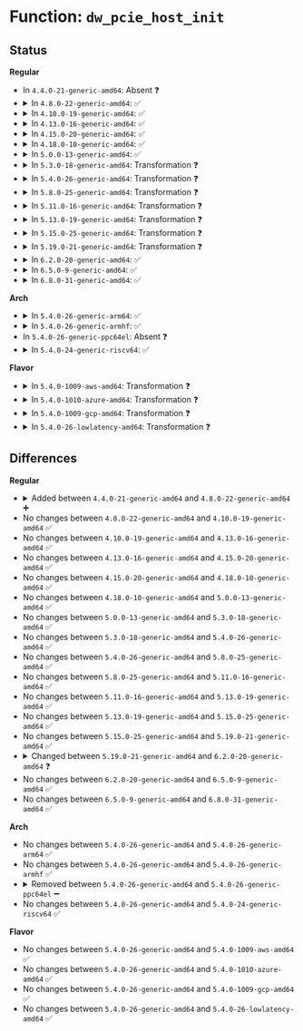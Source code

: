 # Function: <code>dw_pcie_host_init</code>

## Status
<b>Regular</b>
<ul>
<li>
In <code>4.4.0-21-generic-amd64</code>: Absent ❓
</li>
<li>
<details>
<summary>In <code>4.8.0-22-generic-amd64</code>: ✅</summary>

```c
int dw_pcie_host_init(struct pcie_port * pp)
```

```json
{
  "name": "dw_pcie_host_init",
  "collision_type": "Unique Global",
  "inline_type": "No",
  "funcs": [
    {
      "addr": 18446744071583716432,
      "name": "dw_pcie_host_init",
      "external": true,
      "loc": "drivers/pci/host/pcie-designware.c:431",
      "file": "drivers/pci/host/pcie-designware.c",
      "inline": "seen, unknown",
      "caller_inline": [],
      "caller_func": [
        "drivers/pci/host/pcie-designware-plat.c:dw_plat_pcie_probe"
      ]
    }
  ],
  "symbols": [
    {
      "addr": 18446744071583716432,
      "name": "dw_pcie_host_init",
      "section": ".text",
      "bind": "STB_GLOBAL",
      "size": 179
    }
  ]
}
```
</details>
</li>
<li>
<details>
<summary>In <code>4.10.0-19-generic-amd64</code>: ✅</summary>

```c
int dw_pcie_host_init(struct pcie_port * pp)
```

```json
{
  "name": "dw_pcie_host_init",
  "collision_type": "Unique Global",
  "inline_type": "No",
  "funcs": [
    {
      "addr": 18446744071583856432,
      "name": "dw_pcie_host_init",
      "external": true,
      "loc": "drivers/pci/host/pcie-designware.c:517",
      "file": "drivers/pci/host/pcie-designware.c",
      "inline": "seen, unknown",
      "caller_inline": [],
      "caller_func": [
        "drivers/pci/host/pcie-designware-plat.c:dw_plat_pcie_probe"
      ]
    }
  ],
  "symbols": [
    {
      "addr": 18446744071583856432,
      "name": "dw_pcie_host_init",
      "section": ".text",
      "bind": "STB_GLOBAL",
      "size": 179
    }
  ]
}
```
</details>
</li>
<li>
<details>
<summary>In <code>4.13.0-16-generic-amd64</code>: ✅</summary>

```c
int dw_pcie_host_init(struct pcie_port * pp)
```

```json
{
  "name": "dw_pcie_host_init",
  "collision_type": "Unique Global",
  "inline_type": "No",
  "funcs": [
    {
      "addr": 18446744071583905936,
      "name": "dw_pcie_host_init",
      "external": true,
      "loc": "drivers/pci/dwc/pcie-designware-host.c:276",
      "file": "drivers/pci/dwc/pcie-designware-host.c",
      "inline": "seen, unknown",
      "caller_inline": [],
      "caller_func": [
        "drivers/pci/dwc/pcie-designware-plat.c:dw_plat_pcie_probe"
      ]
    }
  ],
  "symbols": [
    {
      "addr": 18446744071583905936,
      "name": "dw_pcie_host_init",
      "section": ".text",
      "bind": "STB_GLOBAL",
      "size": 144
    }
  ]
}
```
</details>
</li>
<li>
<details>
<summary>In <code>4.15.0-20-generic-amd64</code>: ✅</summary>

```c
int dw_pcie_host_init(struct pcie_port * pp)
```

```json
{
  "name": "dw_pcie_host_init",
  "collision_type": "Unique Global",
  "inline_type": "No",
  "funcs": [
    {
      "addr": 18446744071584169056,
      "name": "dw_pcie_host_init",
      "external": true,
      "loc": "drivers/pci/dwc/pcie-designware-host.c:276",
      "file": "drivers/pci/dwc/pcie-designware-host.c",
      "inline": "seen, unknown",
      "caller_inline": [],
      "caller_func": [
        "drivers/pci/dwc/pcie-designware-plat.c:dw_plat_pcie_probe"
      ]
    }
  ],
  "symbols": [
    {
      "addr": 18446744071584169056,
      "name": "dw_pcie_host_init",
      "section": ".text",
      "bind": "STB_GLOBAL",
      "size": 144
    }
  ]
}
```
</details>
</li>
<li>
<details>
<summary>In <code>4.18.0-10-generic-amd64</code>: ✅</summary>

```c
int dw_pcie_host_init(struct pcie_port * pp)
```

```json
{
  "name": "dw_pcie_host_init",
  "collision_type": "Unique Global",
  "inline_type": "No",
  "funcs": [
    {
      "addr": 18446744071584388672,
      "name": "dw_pcie_host_init",
      "external": true,
      "loc": "drivers/pci/controller/dwc/pcie-designware-host.c:325",
      "file": "drivers/pci/controller/dwc/pcie-designware-host.c",
      "inline": "seen, unknown",
      "caller_inline": [],
      "caller_func": []
    }
  ],
  "symbols": [
    {
      "addr": 18446744071584388672,
      "name": "dw_pcie_host_init",
      "section": ".text",
      "bind": "STB_GLOBAL",
      "size": 154
    }
  ]
}
```
</details>
</li>
<li>
<details>
<summary>In <code>5.0.0-13-generic-amd64</code>: ✅</summary>

```c
int dw_pcie_host_init(struct pcie_port * pp)
```

```json
{
  "name": "dw_pcie_host_init",
  "collision_type": "Unique Global",
  "inline_type": "No",
  "funcs": [
    {
      "addr": 18446744071584480496,
      "name": "dw_pcie_host_init",
      "external": true,
      "loc": "drivers/pci/controller/dwc/pcie-designware-host.c:331",
      "file": "drivers/pci/controller/dwc/pcie-designware-host.c",
      "inline": "seen, unknown",
      "caller_inline": [],
      "caller_func": [
        "drivers/pci/controller/dwc/pci-meson.c:meson_pcie_probe"
      ]
    }
  ],
  "symbols": [
    {
      "addr": 18446744071584480496,
      "name": "dw_pcie_host_init",
      "section": ".text",
      "bind": "STB_GLOBAL",
      "size": 154
    }
  ]
}
```
</details>
</li>
<li>
<details>
<summary>In <code>5.3.0-18-generic-amd64</code>: Transformation ❓</summary>

```c
int dw_pcie_host_init(struct pcie_port * pp)
```

```json
{
  "name": "dw_pcie_host_init",
  "collision_type": "Unique Global",
  "inline_type": "No",
  "funcs": [
    {
      "addr": 0,
      "name": "dw_pcie_host_init",
      "external": true,
      "loc": "drivers/pci/controller/dwc/pcie-designware-host.c:316",
      "file": "drivers/pci/controller/dwc/pcie-designware-host.c",
      "inline": "seen, unknown",
      "caller_inline": [],
      "caller_func": [
        "drivers/pci/controller/dwc/pci-meson.c:meson_pcie_probe"
      ]
    }
  ],
  "symbols": [
    {
      "addr": 18446744071584679213,
      "name": "dw_pcie_host_init.cold",
      "section": ".text",
      "bind": "STB_LOCAL",
      "size": 20
    },
    {
      "addr": 18446744071584677024,
      "name": "dw_pcie_host_init",
      "section": ".text",
      "bind": "STB_GLOBAL",
      "size": 146
    }
  ]
}
```
</details>
</li>
<li>
<details>
<summary>In <code>5.4.0-26-generic-amd64</code>: Transformation ❓</summary>

```c
int dw_pcie_host_init(struct pcie_port * pp)
```

```json
{
  "name": "dw_pcie_host_init",
  "collision_type": "Unique Global",
  "inline_type": "No",
  "funcs": [
    {
      "addr": 0,
      "name": "dw_pcie_host_init",
      "external": true,
      "loc": "drivers/pci/controller/dwc/pcie-designware-host.c:317",
      "file": "drivers/pci/controller/dwc/pcie-designware-host.c",
      "inline": "seen, unknown",
      "caller_inline": [],
      "caller_func": []
    }
  ],
  "symbols": [
    {
      "addr": 18446744071584817757,
      "name": "dw_pcie_host_init.cold",
      "section": ".text",
      "bind": "STB_LOCAL",
      "size": 20
    },
    {
      "addr": 18446744071584815632,
      "name": "dw_pcie_host_init",
      "section": ".text",
      "bind": "STB_GLOBAL",
      "size": 146
    }
  ]
}
```
</details>
</li>
<li>
<details>
<summary>In <code>5.8.0-25-generic-amd64</code>: Transformation ❓</summary>

```c
int dw_pcie_host_init(struct pcie_port * pp)
```

```json
{
  "name": "dw_pcie_host_init",
  "collision_type": "Unique Global",
  "inline_type": "No",
  "funcs": [
    {
      "addr": 0,
      "name": "dw_pcie_host_init",
      "external": true,
      "loc": "drivers/pci/controller/dwc/pcie-designware-host.c:320",
      "file": "drivers/pci/controller/dwc/pcie-designware-host.c",
      "inline": "seen, unknown",
      "caller_inline": [],
      "caller_func": []
    }
  ],
  "symbols": [
    {
      "addr": 18446744071585512495,
      "name": "dw_pcie_host_init.cold",
      "section": ".text",
      "bind": "STB_LOCAL",
      "size": 20
    },
    {
      "addr": 18446744071585510032,
      "name": "dw_pcie_host_init",
      "section": ".text",
      "bind": "STB_GLOBAL",
      "size": 149
    }
  ]
}
```
</details>
</li>
<li>
<details>
<summary>In <code>5.11.0-16-generic-amd64</code>: Transformation ❓</summary>

```c
int dw_pcie_host_init(struct pcie_port * pp)
```

```json
{
  "name": "dw_pcie_host_init",
  "collision_type": "Unique Global",
  "inline_type": "No",
  "funcs": [
    {
      "addr": 0,
      "name": "dw_pcie_host_init",
      "external": true,
      "loc": "drivers/pci/controller/dwc/pcie-designware-host.c:291",
      "file": "drivers/pci/controller/dwc/pcie-designware-host.c",
      "inline": "seen, unknown",
      "caller_inline": [],
      "caller_func": []
    }
  ],
  "symbols": [
    {
      "addr": 18446744071591420367,
      "name": "dw_pcie_host_init.cold",
      "section": ".text",
      "bind": "STB_LOCAL",
      "size": 207
    },
    {
      "addr": 18446744071585644416,
      "name": "dw_pcie_host_init",
      "section": ".text",
      "bind": "STB_GLOBAL",
      "size": 1127
    }
  ]
}
```
</details>
</li>
<li>
<details>
<summary>In <code>5.13.0-19-generic-amd64</code>: Transformation ❓</summary>

```c
int dw_pcie_host_init(struct pcie_port * pp)
```

```json
{
  "name": "dw_pcie_host_init",
  "collision_type": "Unique Global",
  "inline_type": "No",
  "funcs": [
    {
      "addr": 0,
      "name": "dw_pcie_host_init",
      "external": true,
      "loc": "drivers/pci/controller/dwc/pcie-designware-host.c:289",
      "file": "drivers/pci/controller/dwc/pcie-designware-host.c",
      "inline": "seen, unknown",
      "caller_inline": [],
      "caller_func": []
    }
  ],
  "symbols": [
    {
      "addr": 18446744071591362104,
      "name": "dw_pcie_host_init.cold",
      "section": ".text",
      "bind": "STB_LOCAL",
      "size": 73
    },
    {
      "addr": 18446744071585525312,
      "name": "dw_pcie_host_init",
      "section": ".text",
      "bind": "STB_GLOBAL",
      "size": 1035
    }
  ]
}
```
</details>
</li>
<li>
<details>
<summary>In <code>5.15.0-25-generic-amd64</code>: Transformation ❓</summary>

```c
int dw_pcie_host_init(struct pcie_port * pp)
```

```json
{
  "name": "dw_pcie_host_init",
  "collision_type": "Unique Global",
  "inline_type": "No",
  "funcs": [
    {
      "addr": 0,
      "name": "dw_pcie_host_init",
      "external": true,
      "loc": "drivers/pci/controller/dwc/pcie-designware-host.c:288",
      "file": "drivers/pci/controller/dwc/pcie-designware-host.c",
      "inline": "seen, unknown",
      "caller_inline": [],
      "caller_func": []
    }
  ],
  "symbols": [
    {
      "addr": 18446744071592391821,
      "name": "dw_pcie_host_init.cold",
      "section": ".text",
      "bind": "STB_LOCAL",
      "size": 94
    },
    {
      "addr": 18446744071585995248,
      "name": "dw_pcie_host_init",
      "section": ".text",
      "bind": "STB_GLOBAL",
      "size": 1050
    }
  ]
}
```
</details>
</li>
<li>
<details>
<summary>In <code>5.19.0-21-generic-amd64</code>: Transformation ❓</summary>

```c
int dw_pcie_host_init(struct pcie_port * pp)
```

```json
{
  "name": "dw_pcie_host_init",
  "collision_type": "Unique Global",
  "inline_type": "No",
  "funcs": [
    {
      "addr": 0,
      "name": "dw_pcie_host_init",
      "external": true,
      "loc": "drivers/pci/controller/dwc/pcie-designware-host.c:288",
      "file": "drivers/pci/controller/dwc/pcie-designware-host.c",
      "inline": "seen, unknown",
      "caller_inline": [],
      "caller_func": []
    }
  ],
  "symbols": [
    {
      "addr": 18446744071594256504,
      "name": "dw_pcie_host_init.cold",
      "section": ".text",
      "bind": "STB_LOCAL",
      "size": 99
    },
    {
      "addr": 18446744071587212000,
      "name": "dw_pcie_host_init",
      "section": ".text",
      "bind": "STB_GLOBAL",
      "size": 1128
    }
  ]
}
```
</details>
</li>
<li>
<details>
<summary>In <code>6.2.0-20-generic-amd64</code>: ✅</summary>

```c
int dw_pcie_host_init(struct dw_pcie_rp * pp)
```

```json
{
  "name": "dw_pcie_host_init",
  "collision_type": "Unique Global",
  "inline_type": "No",
  "funcs": [
    {
      "addr": 18446744071588443904,
      "name": "dw_pcie_host_init",
      "external": true,
      "loc": "drivers/pci/controller/dwc/pcie-designware-host.c:384",
      "file": "drivers/pci/controller/dwc/pcie-designware-host.c",
      "inline": "seen, unknown",
      "caller_inline": [],
      "caller_func": []
    }
  ],
  "symbols": [
    {
      "addr": 18446744071588443904,
      "name": "dw_pcie_host_init",
      "section": ".text",
      "bind": "STB_GLOBAL",
      "size": 863
    }
  ]
}
```
</details>
</li>
<li>
<details>
<summary>In <code>6.5.0-9-generic-amd64</code>: ✅</summary>

```c
int dw_pcie_host_init(struct dw_pcie_rp * pp)
```

```json
{
  "name": "dw_pcie_host_init",
  "collision_type": "Unique Global",
  "inline_type": "No",
  "funcs": [
    {
      "addr": 18446744071588722896,
      "name": "dw_pcie_host_init",
      "external": true,
      "loc": "drivers/pci/controller/dwc/pcie-designware-host.c:394",
      "file": "drivers/pci/controller/dwc/pcie-designware-host.c",
      "inline": "seen, unknown",
      "caller_inline": [],
      "caller_func": []
    }
  ],
  "symbols": [
    {
      "addr": 18446744071588722896,
      "name": "dw_pcie_host_init",
      "section": ".text",
      "bind": "STB_GLOBAL",
      "size": 907
    }
  ]
}
```
</details>
</li>
<li>
<details>
<summary>In <code>6.8.0-31-generic-amd64</code>: ✅</summary>

```c
int dw_pcie_host_init(struct dw_pcie_rp * pp)
```

```json
{
  "name": "dw_pcie_host_init",
  "collision_type": "Unique Global",
  "inline_type": "No",
  "funcs": [
    {
      "addr": 18446744071589024688,
      "name": "dw_pcie_host_init",
      "external": true,
      "loc": "drivers/pci/controller/dwc/pcie-designware-host.c:396",
      "file": "drivers/pci/controller/dwc/pcie-designware-host.c",
      "inline": "seen, unknown",
      "caller_inline": [],
      "caller_func": []
    }
  ],
  "symbols": [
    {
      "addr": 18446744071589024688,
      "name": "dw_pcie_host_init",
      "section": ".text",
      "bind": "STB_GLOBAL",
      "size": 933
    }
  ]
}
```
</details>
</li>
</ul>
<b>Arch</b>
<ul>
<li>
<details>
<summary>In <code>5.4.0-26-generic-arm64</code>: ✅</summary>

```c
int dw_pcie_host_init(struct pcie_port * pp)
```

```json
{
  "name": "dw_pcie_host_init",
  "collision_type": "Unique Global",
  "inline_type": "No",
  "funcs": [
    {
      "addr": 18446603336497163520,
      "name": "dw_pcie_host_init",
      "external": true,
      "loc": "drivers/pci/controller/dwc/pcie-designware-host.c:317",
      "file": "drivers/pci/controller/dwc/pcie-designware-host.c",
      "inline": "seen, unknown",
      "caller_inline": [],
      "caller_func": [
        "drivers/pci/controller/dwc/pcie-designware-plat.c:dw_plat_pcie_probe",
        "drivers/pci/controller/dwc/pci-imx6.c:imx6_pcie_probe",
        "drivers/pci/controller/dwc/pci-keystone.c:ks_pcie_probe",
        "drivers/pci/controller/dwc/pci-layerscape.c:ls_pcie_probe",
        "drivers/pci/controller/dwc/pcie-qcom.c:qcom_pcie_probe",
        "drivers/pci/controller/dwc/pcie-armada8k.c:armada8k_pcie_probe",
        "drivers/pci/controller/dwc/pcie-kirin.c:kirin_pcie_probe",
        "drivers/pci/controller/dwc/pcie-histb.c:histb_pcie_probe",
        "drivers/pci/controller/dwc/pcie-al.c:al_pcie_probe",
        "drivers/pci/controller/dwc/pcie-hisi.c:hisi_pcie_probe"
      ]
    }
  ],
  "symbols": [
    {
      "addr": 18446603336497163520,
      "name": "dw_pcie_host_init",
      "section": ".text",
      "bind": "STB_GLOBAL",
      "size": 1492
    }
  ]
}
```
</details>
</li>
<li>
<details>
<summary>In <code>5.4.0-26-generic-armhf</code>: ✅</summary>

```c
int dw_pcie_host_init(struct pcie_port * pp)
```

```json
{
  "name": "dw_pcie_host_init",
  "collision_type": "Unique Global",
  "inline_type": "No",
  "funcs": [
    {
      "addr": 3230368180,
      "name": "dw_pcie_host_init",
      "external": true,
      "loc": "drivers/pci/controller/dwc/pcie-designware-host.c:317",
      "file": "drivers/pci/controller/dwc/pcie-designware-host.c",
      "inline": "seen, unknown",
      "caller_inline": [],
      "caller_func": [
        "drivers/pci/controller/dwc/pcie-designware-plat.c:dw_plat_pcie_probe",
        "drivers/pci/controller/dwc/pci-dra7xx.c:dra7xx_pcie_probe",
        "drivers/pci/controller/dwc/pci-imx6.c:imx6_pcie_probe",
        "drivers/pci/controller/dwc/pcie-qcom.c:qcom_pcie_probe",
        "drivers/pci/controller/dwc/pcie-armada8k.c:armada8k_pcie_probe",
        "drivers/pci/controller/dwc/pcie-histb.c:histb_pcie_probe",
        "drivers/pci/controller/dwc/pcie-uniphier.c:uniphier_pcie_probe"
      ]
    }
  ],
  "symbols": [
    {
      "addr": 3230368180,
      "name": "dw_pcie_host_init",
      "section": ".text",
      "bind": "STB_GLOBAL",
      "size": 1524
    }
  ]
}
```
</details>
</li>
<li>
In <code>5.4.0-26-generic-ppc64el</code>: Absent ❓
</li>
<li>
<details>
<summary>In <code>5.4.0-24-generic-riscv64</code>: ✅</summary>

```c
int dw_pcie_host_init(struct pcie_port * pp)
```

```json
{
  "name": "dw_pcie_host_init",
  "collision_type": "Unique Global",
  "inline_type": "No",
  "funcs": [
    {
      "addr": 18446743936275746766,
      "name": "dw_pcie_host_init",
      "external": true,
      "loc": "drivers/pci/controller/dwc/pcie-designware-host.c:317",
      "file": "drivers/pci/controller/dwc/pcie-designware-host.c",
      "inline": "seen, unknown",
      "caller_inline": [],
      "caller_func": [
        "drivers/pci/controller/dwc/pcie-designware-plat.c:dw_plat_pcie_probe"
      ]
    }
  ],
  "symbols": [
    {
      "addr": 18446743936275746766,
      "name": "dw_pcie_host_init",
      "section": ".text",
      "bind": "STB_GLOBAL",
      "size": 1196
    }
  ]
}
```
</details>
</li>
</ul>
<b>Flavor</b>
<ul>
<li>
<details>
<summary>In <code>5.4.0-1009-aws-amd64</code>: Transformation ❓</summary>

```c
int dw_pcie_host_init(struct pcie_port * pp)
```

```json
{
  "name": "dw_pcie_host_init",
  "collision_type": "Unique Global",
  "inline_type": "No",
  "funcs": [
    {
      "addr": 0,
      "name": "dw_pcie_host_init",
      "external": true,
      "loc": "drivers/pci/controller/dwc/pcie-designware-host.c:317",
      "file": "drivers/pci/controller/dwc/pcie-designware-host.c",
      "inline": "seen, unknown",
      "caller_inline": [],
      "caller_func": [
        "drivers/pci/controller/dwc/pci-meson.c:meson_pcie_probe"
      ]
    }
  ],
  "symbols": [
    {
      "addr": 18446744071584766493,
      "name": "dw_pcie_host_init.cold",
      "section": ".text",
      "bind": "STB_LOCAL",
      "size": 20
    },
    {
      "addr": 18446744071584764368,
      "name": "dw_pcie_host_init",
      "section": ".text",
      "bind": "STB_GLOBAL",
      "size": 146
    }
  ]
}
```
</details>
</li>
<li>
<details>
<summary>In <code>5.4.0-1010-azure-amd64</code>: Transformation ❓</summary>

```c
int dw_pcie_host_init(struct pcie_port * pp)
```

```json
{
  "name": "dw_pcie_host_init",
  "collision_type": "Unique Global",
  "inline_type": "No",
  "funcs": [
    {
      "addr": 0,
      "name": "dw_pcie_host_init",
      "external": true,
      "loc": "drivers/pci/controller/dwc/pcie-designware-host.c:317",
      "file": "drivers/pci/controller/dwc/pcie-designware-host.c",
      "inline": "seen, unknown",
      "caller_inline": [],
      "caller_func": [
        "drivers/pci/controller/dwc/pci-meson.c:meson_pcie_probe"
      ]
    }
  ],
  "symbols": [
    {
      "addr": 18446744071584697277,
      "name": "dw_pcie_host_init.cold",
      "section": ".text",
      "bind": "STB_LOCAL",
      "size": 20
    },
    {
      "addr": 18446744071584695152,
      "name": "dw_pcie_host_init",
      "section": ".text",
      "bind": "STB_GLOBAL",
      "size": 146
    }
  ]
}
```
</details>
</li>
<li>
<details>
<summary>In <code>5.4.0-1009-gcp-amd64</code>: Transformation ❓</summary>

```c
int dw_pcie_host_init(struct pcie_port * pp)
```

```json
{
  "name": "dw_pcie_host_init",
  "collision_type": "Unique Global",
  "inline_type": "No",
  "funcs": [
    {
      "addr": 0,
      "name": "dw_pcie_host_init",
      "external": true,
      "loc": "drivers/pci/controller/dwc/pcie-designware-host.c:317",
      "file": "drivers/pci/controller/dwc/pcie-designware-host.c",
      "inline": "seen, unknown",
      "caller_inline": [],
      "caller_func": [
        "drivers/pci/controller/dwc/pci-meson.c:meson_pcie_probe"
      ]
    }
  ],
  "symbols": [
    {
      "addr": 18446744071584767917,
      "name": "dw_pcie_host_init.cold",
      "section": ".text",
      "bind": "STB_LOCAL",
      "size": 20
    },
    {
      "addr": 18446744071584765792,
      "name": "dw_pcie_host_init",
      "section": ".text",
      "bind": "STB_GLOBAL",
      "size": 146
    }
  ]
}
```
</details>
</li>
<li>
<details>
<summary>In <code>5.4.0-26-lowlatency-amd64</code>: Transformation ❓</summary>

```c
int dw_pcie_host_init(struct pcie_port * pp)
```

```json
{
  "name": "dw_pcie_host_init",
  "collision_type": "Unique Global",
  "inline_type": "No",
  "funcs": [
    {
      "addr": 0,
      "name": "dw_pcie_host_init",
      "external": true,
      "loc": "drivers/pci/controller/dwc/pcie-designware-host.c:317",
      "file": "drivers/pci/controller/dwc/pcie-designware-host.c",
      "inline": "seen, unknown",
      "caller_inline": [],
      "caller_func": []
    }
  ],
  "symbols": [
    {
      "addr": 18446744071584875437,
      "name": "dw_pcie_host_init.cold",
      "section": ".text",
      "bind": "STB_LOCAL",
      "size": 20
    },
    {
      "addr": 18446744071584873312,
      "name": "dw_pcie_host_init",
      "section": ".text",
      "bind": "STB_GLOBAL",
      "size": 146
    }
  ]
}
```
</details>
</li>
</ul>

## Differences
<b>Regular</b>
<ul>
<li>
<details>
<summary>Added between <code>4.4.0-21-generic-amd64</code> and <code>4.8.0-22-generic-amd64</code> ➕</summary>

```c
int dw_pcie_host_init(struct pcie_port * pp)
```
</details>
</li>
<li>
No changes between <code>4.8.0-22-generic-amd64</code> and <code>4.10.0-19-generic-amd64</code> ✅
</li>
<li>
No changes between <code>4.10.0-19-generic-amd64</code> and <code>4.13.0-16-generic-amd64</code> ✅
</li>
<li>
No changes between <code>4.13.0-16-generic-amd64</code> and <code>4.15.0-20-generic-amd64</code> ✅
</li>
<li>
No changes between <code>4.15.0-20-generic-amd64</code> and <code>4.18.0-10-generic-amd64</code> ✅
</li>
<li>
No changes between <code>4.18.0-10-generic-amd64</code> and <code>5.0.0-13-generic-amd64</code> ✅
</li>
<li>
No changes between <code>5.0.0-13-generic-amd64</code> and <code>5.3.0-18-generic-amd64</code> ✅
</li>
<li>
No changes between <code>5.3.0-18-generic-amd64</code> and <code>5.4.0-26-generic-amd64</code> ✅
</li>
<li>
No changes between <code>5.4.0-26-generic-amd64</code> and <code>5.8.0-25-generic-amd64</code> ✅
</li>
<li>
No changes between <code>5.8.0-25-generic-amd64</code> and <code>5.11.0-16-generic-amd64</code> ✅
</li>
<li>
No changes between <code>5.11.0-16-generic-amd64</code> and <code>5.13.0-19-generic-amd64</code> ✅
</li>
<li>
No changes between <code>5.13.0-19-generic-amd64</code> and <code>5.15.0-25-generic-amd64</code> ✅
</li>
<li>
No changes between <code>5.15.0-25-generic-amd64</code> and <code>5.19.0-21-generic-amd64</code> ✅
</li>
<li>
<details>
<summary>Changed between <code>5.19.0-21-generic-amd64</code> and <code>6.2.0-20-generic-amd64</code> ❓</summary>
<ul>
<li>
<b>Param type changed. </b>
<code>struct pcie_port * pp</code> ➡️ <code>struct dw_pcie_rp * pp</code>
</li>
</ul>
</details>
</li>
<li>
No changes between <code>6.2.0-20-generic-amd64</code> and <code>6.5.0-9-generic-amd64</code> ✅
</li>
<li>
No changes between <code>6.5.0-9-generic-amd64</code> and <code>6.8.0-31-generic-amd64</code> ✅
</li>
</ul>
<b>Arch</b>
<ul>
<li>
No changes between <code>5.4.0-26-generic-amd64</code> and <code>5.4.0-26-generic-arm64</code> ✅
</li>
<li>
No changes between <code>5.4.0-26-generic-amd64</code> and <code>5.4.0-26-generic-armhf</code> ✅
</li>
<li>
<details>
<summary>Removed between <code>5.4.0-26-generic-amd64</code> and <code>5.4.0-26-generic-ppc64el</code> ➖</summary>

```c
int dw_pcie_host_init(struct pcie_port * pp)
```
</details>
</li>
<li>
No changes between <code>5.4.0-26-generic-amd64</code> and <code>5.4.0-24-generic-riscv64</code> ✅
</li>
</ul>
<b>Flavor</b>
<ul>
<li>
No changes between <code>5.4.0-26-generic-amd64</code> and <code>5.4.0-1009-aws-amd64</code> ✅
</li>
<li>
No changes between <code>5.4.0-26-generic-amd64</code> and <code>5.4.0-1010-azure-amd64</code> ✅
</li>
<li>
No changes between <code>5.4.0-26-generic-amd64</code> and <code>5.4.0-1009-gcp-amd64</code> ✅
</li>
<li>
No changes between <code>5.4.0-26-generic-amd64</code> and <code>5.4.0-26-lowlatency-amd64</code> ✅
</li>
</ul>
